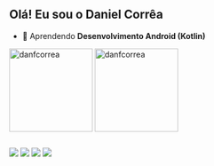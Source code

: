 ## Olá! Eu sou o Daniel Corrêa
- 🌱 Aprendendo **Desenvolvimento Android (Kotlin)**

<div>
  <img height=150 align="center" src="https://github-readme-stats.vercel.app/api?username=danfcorrea&show_icons=true&theme=dracula&locale=pt-br&border_color=dd6387&rank_icon=github&include_all_commits=true" alt="danfcorrea" />
  <img height=150 align="center" src="https://github-readme-stats.vercel.app/api/top-langs?username=danfcorrea&show_icons=true&theme=dracula&locale=pt-br&layout=compact&border_color=dd6387" alt="danfcorrea" />
</div>

##

<div>
  <a href = "mailto:daniel.1997.df@gmail.com"><img src="https://img.shields.io/badge/Gmail-D14836?style=for-the-badge&logo=gmail&logoColor=white"></a>
  <a href = "https://wa.me/5531994893658"><img src="https://img.shields.io/badge/WhatsApp-25D366?style=for-the-badge&logo=whatsapp&logoColor=white"></a>
  <a href="https://www.linkedin.com/in/danfcorrea/"><img src= "https://img.shields.io/badge/LinkedIn-0077B5?style=for-the-badge&logo=linkedin&logoColor=white"></a>
  <a href="https://instagram.com/dan_felipe97"><img src= "https://img.shields.io/badge/Instagram-E4405F?style=for-the-badge&logo=instagram&logoColor=white"></a>
</div>

<!--
**danfcorrea/danfcorrea** is a ✨ _special_ ✨ repository because its `README.md` (this file) appears on your GitHub profile.

Here are some ideas to get you started:

- 🔭 I’m currently working on ...
- 🌱 I’m currently learning ...
- 👯 I’m looking to collaborate on ...
- 🤔 I’m looking for help with ...
- 💬 Ask me about ...
- 📫 How to reach me: ...
- 😄 Pronouns: ...
- ⚡ Fun fact: ...
-->
